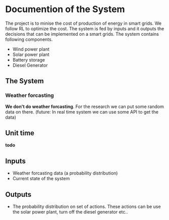 # Documention of the System

The project is to minise the cost of production of energy in smart grids. We follow RL to optimize the cost. 
The system is fed by inputs and it outputs the decisions that can be implemented on a smart grids. The system
contains following components.
* Wind power plant
* Solar power plant 
* Battery storage
* Diesel Generator

## The System
### Weather forcasting
**We don't do weather forcasting**. For the research we can put some random data on there. 
(future: In real time system we can use some API to get the data)

## Unit time
**todo**

## Inputs
* Weather forcasting data (a probability distribution)
* Current state of the system 

## Outputs
* The probability distribution on set of actions. These actions can be use the solar power plant, turn off 
the diesel generator etc..
